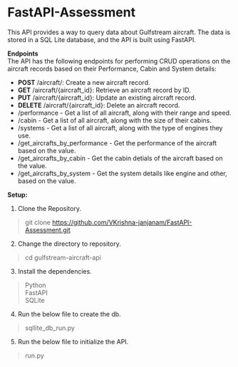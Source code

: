 # FastAPI-Assessment

This API provides a way to query data about Gulfstream aircraft. The data is stored in a SQL Lite database, and the API is built using FastAPI.

**Endpoints**  
The API has the following endpoints for performing CRUD operations on the aircraft records based on
their Performance, Cabin and System details:

* **POST** /aircraft/: Create a new aircraft record.
* **GET** /aircraft/{aircraft_id}: Retrieve an aircraft record by ID.
* **PUT** /aircraft/{aircraft_id}: Update an existing aircraft record.
* **DELETE** /aircraft/{aircraft_id}: Delete an aircraft record.
* /performance - Get a list of all aircraft, along with their range and speed.
* /cabin - Get a list of all aircraft, along with the size of their cabins.
* /systems - Get a list of all aircraft, along with the type of engines they use.
* /get_aircrafts_by_performance - Get the performance of the aircraft based on the value.
* /get_aircrafts_by_cabin - Get the cabin detials of the aircraft based on the value.
* /get_aircrafts_by_system - Get the system details like engine and other, based on the value.


**Setup:**
1. Clone the Repository.
>git clone https://github.com/VKrishna-janjanam/FastAPI-Assessment.git
2. Change the directory to repository.
>cd gulfstream-aircraft-api
3. Install the dependencies.
> Python  
> FastAPI  
> SQLite
4. Run the below file to create the db.
>sqllite_db_run.py
5. Run the below file to initialize the API.
>run.py
